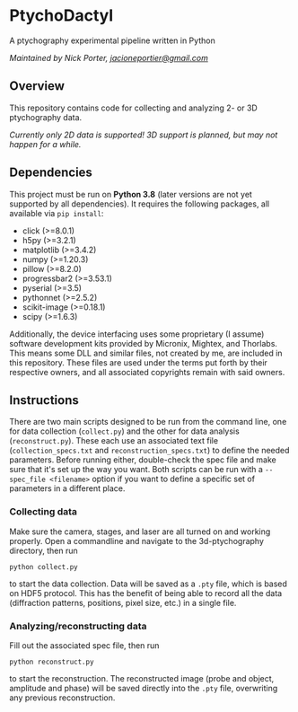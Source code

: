 # PtychoDactyl
A ptychography experimental pipeline written in Python

*Maintained by Nick Porter, jacioneportier@gmail.com*

## Overview
This repository contains code for collecting and analyzing 2- or 3D ptychography data.

*Currently only 2D data is supported! 3D support is planned, but may not happen for a while.*

## Dependencies
This project must be run on **Python 3.8** (later versions are not yet supported by all dependencies). It requires the following packages, all available via `pip install`:
*  click (>=8.0.1)
*  h5py (>=3.2.1)
*  matplotlib (>=3.4.2)
*  numpy (>=1.20.3)
*  pillow (>=8.2.0)
*  progressbar2 (>=3.53.1)
*  pyserial (>=3.5)
*  pythonnet (>=2.5.2)
*  scikit-image (>=0.18.1)
*  scipy (>=1.6.3)

Additionally, the device interfacing uses some proprietary (I assume) software development kits provided by Micronix, Mightex, and Thorlabs. This means some DLL and similar files, not created by me, are included in this repository. These files are used under the terms put forth by their respective owners, and all associated copyrights remain with said owners.

## Instructions
There are two main scripts designed to be run from the command line, one for data collection (`collect.py`) and the other for data analysis (`reconstruct.py`). These each use an associated text file (`collection_specs.txt` and `reconstruction_specs.txt`) to define the needed parameters. Before running either, double-check the spec file and make sure that it's set up the way you want. Both scripts can be run with a `--spec_file <filename>` option if you want to define a specific set of parameters in a different place.

### Collecting data
Make sure the camera, stages, and laser are all turned on and working properly. Open a commandline and navigate to the 3d-ptychography directory, then run
```
python collect.py
```
to start the data collection. Data will be saved as a `.pty` file, which is based on HDF5 protocol. This has the benefit of being able to record all the data (diffraction patterns, positions, pixel size, etc.) in a single file.

### Analyzing/reconstructing data
Fill out the associated spec file, then run
```
python reconstruct.py
```
to start the reconstruction. The reconstructed image (probe and object, amplitude and phase) will be saved directly into the `.pty` file, overwriting any previous reconstruction.

